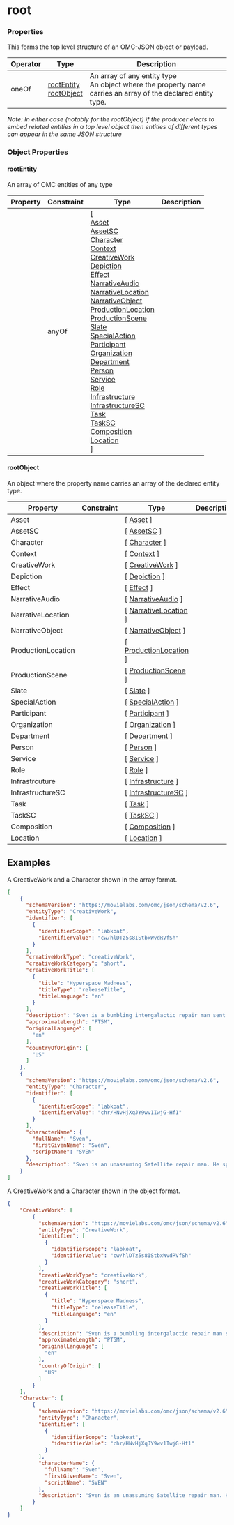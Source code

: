 # root

### Properties
This forms the top level structure of an OMC-JSON object or payload.

| Operator | Type                                                   | Description                                                                                                    |
| -------- | ------------------------------------------------------ | -------------------------------------------------------------------------------------------------------------- |
| oneOf    | [rootEntity](#rootEntity)<br>[rootObject](#rootObject) | An array of any entity type<br>An object where the property name carries an array of the declared entity type. |
*Note: In either case (notably for the rootObject) if the producer elects to embed related entities in a top level object then entities of different types can appear in the same JSON structure*

### Object Properties
#### rootEntity
An array of OMC entities of any type

| Property | Constraint | Type                                                                                                                                                                                                                                                                                                                                                                                                                                                                                                                                                                                                                                                                                                                                                                                                                                                                                                                                                                                                                                                                                                                                                                                                                                                                                                                                   | Description |
| -------- | ---------- | -------------------------------------------------------------------------------------------------------------------------------------------------------------------------------------------------------------------------------------------------------------------------------------------------------------------------------------------------------------------------------------------------------------------------------------------------------------------------------------------------------------------------------------------------------------------------------------------------------------------------------------------------------------------------------------------------------------------------------------------------------------------------------------------------------------------------------------------------------------------------------------------------------------------------------------------------------------------------------------------------------------------------------------------------------------------------------------------------------------------------------------------------------------------------------------------------------------------------------------------------------------------------------------------------------------------------------------- | ----------- |
|          | anyOf      | [ <br>[Asset](../Asset/Asset.md)<br>[AssetSC](../Asset/AssetSC.md)<br>[Character](../MediaCreationContext/Character.md)<br>[Context](../MediaCreationContext/Context.md)<br>[CreativeWork](../MediaCreationContext/CreativeWork.md)<br>[Depiction](../MediaCreationContext/Depiction.md)<br>[Effect](../MediaCreationContext/Effect.md)<br>[NarrativeAudio](../MediaCreationContext/NarrativeAudio.md)<br>[NarrativeLocation](../MediaCreationContext/NarrativeLocation.md)<br>[NarrativeObject](../MediaCreationContext/NarrativeObject.md)<br>[ProductionLocation](../MediaCreationContext/ProductionLocation.md)<br>[ProductionScene](../MediaCreationContext/ProductionScene.md)<br>[Slate](../MediaCreationContext/Slate.md)<br>[SpecialAction](../MediaCreationContext/SpecialAction.md)<br>[Participant](../Participant/Participant.md)<br>[Organization](../Participant/Organization.md)<br>[Department](../Participant/Department.md)<br>[Person](../Participant/Person.md)<br>[Service](../Participant/Service.md)<br>[Role](../Participant/Role.md)<br>[Infrastructure](../Infrastructure/Infrastructure.md)<br>[InfrastructureSC](../Infrastructure/InfrastructureSC.md)<br>[Task](../Task/Task.md)<br>[TaskSC](../Task/TaskSC.md)<br>[Composition](../Utility/Composition.md)<br>[Location](../Utility/Location.md)<br> ] |             |

#### rootObject
An object where the property name carries an array of the declared entity type.

| Property           | Constraint | Type                                                                    | Description |
| ------------------ | ---------- | ----------------------------------------------------------------------- | ----------- |
| Asset              |            | [ [Asset](../Asset/Asset.md) ]                                          |             |
| AssetSC            |            | [ [AssetSC](../Asset/AssetSC.md) ]                                      |             |
| Character          |            | [ [Character](../MediaCreationContext/Character.md) ]                   |             |
| Context            |            | [ [Context](../MediaCreationContext/Context.md) ]                       |             |
| CreativeWork       |            | [ [CreativeWork](../MediaCreationContext/CreativeWork.md) ]             |             |
| Depiction          |            | [ [Depiction](../MediaCreationContext/Depiction.md) ]                   |             |
| Effect             |            | [ [Effect](../MediaCreationContext/Effect.md) ]                         |             |
| NarrativeAudio     |            | [ [NarrativeAudio](../MediaCreationContext/NarrativeAudio.md) ]         |             |
| NarrativeLocation  |            | [ [NarrativeLocation](../MediaCreationContext/NarrativeLocation.md) ]   |             |
| NarrativeObject    |            | [ [NarrativeObject](../MediaCreationContext/NarrativeObject.md) ]       |             |
| ProductionLocation |            | [ [ProductionLocation](../MediaCreationContext/ProductionLocation.md) ] |             |
| ProductionScene    |            | [ [ProductionScene](../MediaCreationContext/ProductionScene.md) ]       |             |
| Slate              |            | [ [Slate](../MediaCreationContext/Slate.md) ]                           |             |
| SpecialAction      |            | [ [SpecialAction](../MediaCreationContext/SpecialAction.md) ]           |             |
| Participant        |            | [ [Participant](../Participant/Participant.md) ]                        |             |
| Organization       |            | [ [Organization](../Participant/Organization.md) ]                      |             |
| Department         |            | [ [Department](../Participant/Department.md) ]                          |             |
| Person             |            | [ [Person](../Participant/Person.md) ]                                  |             |
| Service            |            | [ [Service](../Participant/Service.md) ]                                |             |
| Role               |            | [ [Role](../Participant/Role.md) ]                                      |             |
| Infrastrcuture     |            | [ [Infrastructure](../Infrastructure/Infrastructure.md) ]               |             |
| InfrastructureSC   |            | [ [InfrastructureSC](../Infrastructure/InfrastructureSC.md) ]           |             |
| Task               |            | [ [Task](../Task/Task.md) ]                                             |             |
| TaskSC             |            | [ [TaskSC](../Task/TaskSC.md) ]                                         |             |
| Composition        |            | [ [Composition](../Utility/Composition.md) ]                            |             |
| Location           |            | [ [Location](../Utility/Location.md) ]                                  |             |

## Examples

A CreativeWork and a Character shown in the array format.

```JSON
[
	{  
	  "schemaVersion": "https://movielabs.com/omc/json/schema/v2.6",  
	  "entityType": "CreativeWork",  
	  "identifier": [  
	    {  
	      "identifierScope": "labkoat",  
	      "identifierValue": "cw/hlDTz5s8IStbxWvdRVfSh"  
	    }  
	  ],  
	  "creativeWorkType": "creativeWork",  
	  "creativeWorkCategory": "short",  
	  "creativeWorkTitle": [  
	    {  
	      "title": "Hyperspace Madness",  
	      "titleType": "releaseTitle",  
	      "titleLanguage": "en"  
	    }
	  ],
	  "description": "Sven is a bumbling intergalactic repair man sent off to investigate a malfunctioning satellite.. He is quickly ambushed by the dreaded Killamari who have taken over the planet and plan to use it as a base to invade earth.",  
	  "approximateLength": "PT5M",  
	  "originalLanguage": [  
	    "en"  
	  ],  
	  "countryOfOrigin": [  
	    "US"  
	  ]
	},
	{  
	  "schemaVersion": "https://movielabs.com/omc/json/schema/v2.6",  
	  "entityType": "Character",  
	  "identifier": [  
	    {  
	      "identifierScope": "labkoat",  
	      "identifierValue": "chr/HNvHjXqJY9wv1IwjG-Hf1"  
	    }  
	  ],  
	  "characterName": {  
	    "fullName": "Sven",  
	    "firstGivenName": "Sven",  
	    "scriptName": "SVEN"  
	  },  
	  "description": "Sven is an unassuming Satellite repair man. He spends his time alone in his ship traveling to remote planets on the outskirt of the galaxy maintaining a network of exploration satellites. He is more of a lover than a fighter."  
	}
]
```


A CreativeWork and a Character shown in the object format.
```JSON
{
	"CreativeWork": [
		{  
		  "schemaVersion": "https://movielabs.com/omc/json/schema/v2.6",  
		  "entityType": "CreativeWork",  
		  "identifier": [  
		    {  
		      "identifierScope": "labkoat",  
		      "identifierValue": "cw/hlDTz5s8IStbxWvdRVfSh"  
		    }  
		  ],  
		  "creativeWorkType": "creativeWork",  
		  "creativeWorkCategory": "short",  
		  "creativeWorkTitle": [  
		    {  
		      "title": "Hyperspace Madness",  
		      "titleType": "releaseTitle",  
		      "titleLanguage": "en"  
		    }
		  ],
		  "description": "Sven is a bumbling intergalactic repair man sent off to investigate a malfunctioning satellite.. He is quickly ambushed by the dreaded Killamari who have taken over the planet and plan to use it as a base to invade earth.",  
		  "approximateLength": "PT5M",  
		  "originalLanguage": [  
		    "en"  
		  ],  
		  "countryOfOrigin": [  
		    "US"  
		  ]
		}	
	],
	"Character": [
		{  
		  "schemaVersion": "https://movielabs.com/omc/json/schema/v2.6",  
		  "entityType": "Character",  
		  "identifier": [  
		    {  
		      "identifierScope": "labkoat",  
		      "identifierValue": "chr/HNvHjXqJY9wv1IwjG-Hf1"  
		    }  
		  ],  
		  "characterName": {  
		    "fullName": "Sven",  
		    "firstGivenName": "Sven",  
		    "scriptName": "SVEN"  
		  },  
		  "description": "Sven is an unassuming Satellite repair man. He spends his time alone in his ship traveling to remote planets on the outskirt of the galaxy maintaining a network of exploration satellites. He is more of a lover than a fighter." 
		}
	]
}
```
